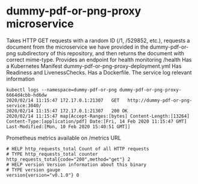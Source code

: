 # dummy-pdf-or-png-proxy microservice


Takes HTTP GET requests with a random ID (/1, /529852, etc.), requests a document from the microservice we have provided in the dummy-pdf-or-png subdirectory of this repository, and then returns the document with correct mime-type.
Provides an endpoint for health monitoring /health
Has a Kubernetes Manifest dummy-pdf-or-png-proxy-deployment.yml
Has Readiness and LivenessChecks.
Has a Dockerfile.
The service log relevant information
```
kubectl logs --namespace=dummy-pdf-or-png dummy-pdf-or-png-proxy-6664d4cbb-hd6dw
2020/02/14 11:15:47 172.17.0.1:21307   GET   http://dummy-pdf-or-png-service:3040/
2020/02/14 11:15:47 172.17.0.1:21307   200 OK
2020/02/14 11:15:47 map[Accept-Ranges:[bytes] Content-Length:[13264] Content-Type:[application/pdf] Date:[Fri, 14 Feb 2020 11:15:47 GMT] Last-Modified:[Mon, 10 Feb 2020 15:40:51 GMT]]
```

Prometheus  metrics  available on /metrics URL
```
# HELP http_requests_total Count of all HTTP requests
# TYPE http_requests_total counter
http_requests_total{code="200",method="get"} 2
# HELP version Version information about this binary
# TYPE version gauge
version{version="v0.1.0"} 0
```


